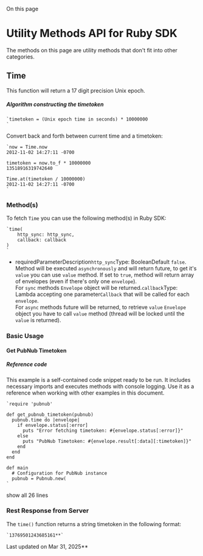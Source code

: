 On this page
# Utility Methods API for Ruby SDK

The methods on this page are utility methods that don't fit into other categories.

## Time[​](#time)

This function will return a 17 digit precision Unix epoch.

##### Algorithm constructing the timetoken

```
`timetoken = (Unix epoch time in seconds) * 10000000  
`
```

Convert back and forth between current time and a timetoken:

```
`now = Time.now  
2012-11-02 14:27:11 -0700  
  
timetoken = now.to_f * 10000000  
13518916319742640  
  
Time.at(timetoken / 10000000)  
2012-11-02 14:27:11 -0700  
`
```

### Method(s)[​](#methods)

To fetch `Time` you can use the following method(s) in Ruby SDK:

```
`time(  
    http_sync: http_sync,  
    callback: callback  
)  
`
```

*  requiredParameterDescription`http_sync`Type: BooleanDefault `false`. Method will be executed `asynchronously` and will return future, to get it's `value` you can use `value` method. If set to `true`, method will return array of envelopes (even if there's only one `envelope`).   
For `sync` methods `Envelope` object will be returned.`callback`Type: Lambda accepting one parameter`Callback` that will be called for each `envelope`.   
For `async` methods future will be returned, to retrieve `value` `Envelope` object you have to call `value` method (thread will be locked until the `value` is returned).

### Basic Usage[​](#basic-usage)

#### Get PubNub Timetoken[​](#get-pubnub-timetoken)

##### Reference code

This example is a self-contained code snippet ready to be run. It includes necessary imports and executes methods with console logging. Use it as a reference when working with other examples in this document.

```
`require 'pubnub'  
  
def get_pubnub_timetoken(pubnub)  
  pubnub.time do |envelope|  
    if envelope.status[:error]  
      puts "Error fetching timetoken: #{envelope.status[:error]}"  
    else  
      puts "PubNub Timetoken: #{envelope.result[:data][:timetoken]}"  
    end  
  end  
end  
  
def main  
  # Configuration for PubNub instance  
  pubnub = Pubnub.new(  
`
```
show all 26 lines

### Rest Response from Server[​](#rest-response-from-server)

The `time()` function returns a string timetoken in the following format:

```
`13769501243685161**`
```
Last updated on Mar 31, 2025**